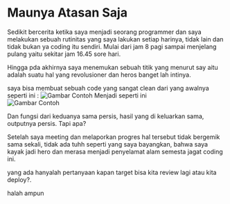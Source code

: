 # Maunya Atasan Saja

Sedikit bercerita ketika saya menjadi seorang programmer dan saya melakukan sebuah rutinitas yang saya lakukan setiap harinya, tidak lain dan tidak bukan ya coding itu sendiri. Mulai dari jam 8 pagi sampai menjelang pulang yaitu sekitar jam 16.45 sore hari. 

Hingga pda akhirnya saya menemukan sebuah titik yang menurut say aitu adalah suatu hal yang revolusioner dan heros banget lah intinya. 

saya bisa membuat sebuah code yang sangat clean dari yang awalnya seperti ini : 
![Gambar Contoh](./../blogs/img/2.png)
Menjadi seperti ini  
![Gambar Contoh](./../blogs/img/1.png)

Dan fungsi dari keduanya sama persis, hasil yang di keluarkan sama, outputnya persis. Tapi apa?

Setelah saya meeting dan melaporkan progres hal tersebut tidak bergemik sama sekali, tidak ada tuhh seperti yang saya bayangkan, bahwa saya kayak jadi hero dan merasa menjadi penyelamat alam semesta jagat coding ini. 

yang ada hanyalah pertanyaan kapan target bisa kita review lagi atau kita deploy?. 

halah ampun 